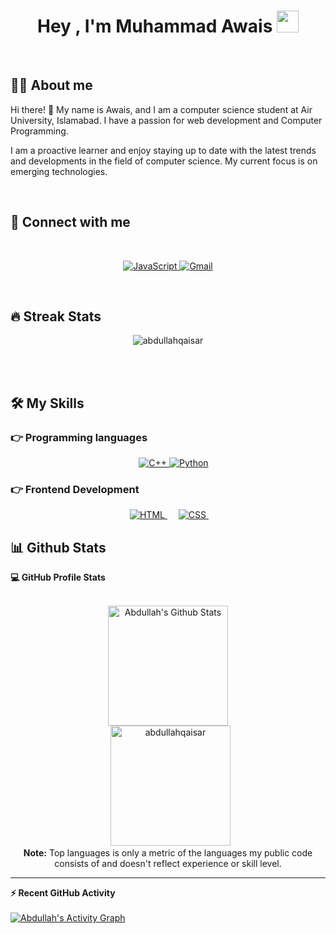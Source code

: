 <h1 align="center">Hey , I'm Muhammad Awais <img src="https://media.giphy.com/media/hvRJCLFzcasrR4ia7z/giphy.gif" width="35"></h1>


<br>


## :sassy_man:  About me
Hi there! 👋 My name is Awais, and I am a computer science student at Air University, Islamabad. I have a passion for web development and Computer Programming.

I am a proactive learner and enjoy staying up to date with the latest trends and developments in the field of computer science. My current focus is on emerging technologies.


<br>

## 👯 Connect with me
 
<br>
<p align="center">
	<a href="https://www.linkedin.com/in/abdullahqaisarr/" target="_blank">
		<img alt="JavaScript" src="https://img.shields.io/badge/LinkedIn-0077B5?style=for-the-badge&logo=linkedin&logoColor=white">
	</a>
	<a href="https://mail.google.com/mail/?view=cm&fs=1&to=abdullahqaisarr@gmail.com" target="_blank"> 
	     <img alt="Gmail" src="https://img.shields.io/badge/Gmail-D14836?style=for-the-badge&logo=gmail&logoColor=white">
	</a>
	
</p>
<br>

## 🔥 Streak Stats
<p align="center"><img src="https://github-readme-streak-stats.herokuapp.com/?user=abdullahqaisar&theme=algolia" alt="abdullahqaisar" /></p>

<br>
<br>

## 🛠️ My Skills

### 👉 Programming languages

<p align="center"> 
&emsp;
  <a href="https://cplusplus.com/" target="_blank"> 
    <img alt="C++" src="https://img.shields.io/badge/c++-3670A0?style=for-the-badge&logo=c++&logoColor=ffdd54">
   </a>
   <a href="https://www.python.org" target="_blank">
    <img alt="Python" src="https://img.shields.io/badge/python-3670A0?style=for-the-badge&logo=python&logoColor=ffdd54">
  </a>
	
	
</p>

### 👉 Frontend Development
<p align="center"> 
  &emsp; 
  <a href="https://www.w3.org/html/" target="_blank"> 
   <img alt="HTML" src="https://img.shields.io/badge/html5-%23E34F26.svg?style=for-the-badge&logo=html5&logoColor=white">
  </a>   
  &emsp;
  <a href="https://www.w3schools.com/css/" target="_blank">
    <img alt="CSS" src="https://img.shields.io/badge/css3-%231572B6.svg?style=for-the-badge&logo=css3&logoColor=white">
  </a> 
  &emsp;
 </p>

## 📊 Github Stats

  <summary><b>💻 GitHub Profile Stats</b></summary>
  <br/>
  <p align="center">
    <a href="https://github.com/anuraghazra/github-readme-stats"><img alt="Abdullah's Github Stats" src="https://github-readme-stats.vercel.app/api?username=abdullahqaisar&show_icons=true&count_private=true&theme=algolia" height="192px"/></a>
<br/>
  &nbsp;
	  <img src="https://github-readme-stats.vercel.app/api/top-langs?username=abdullahqaisar&langs_count=10&show_icons=true&locale=en&layout=compact&theme=algolia" alt="abdullahqaisar" height="192px"/>
  <br/>
  <b>Note:</b> Top languages is only a metric of the languages my public code consists of and doesn't reflect experience or skill level.
  </p>

----

  <summary><b>⚡ Recent GitHub Activity</b></summary>
  <br/>
   <a href="https://github.com/abdullahqaisar">
	<img alt="Abdullah's Activity Graph" src="https://activity-graph.herokuapp.com/graph?username=abdullahqaisar&custom_title=Abdullah's%20Contribution%20Graph&theme=react-dark" />
</a>
  <br/>
